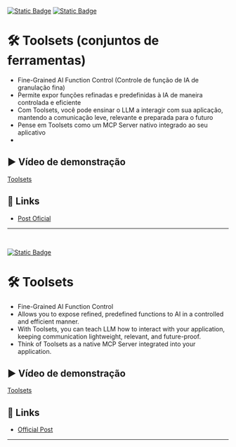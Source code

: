 [![Static Badge](https://img.shields.io/badge/Portugu%C3%AAs-(ptBR)-green)](https://github.com/Code4Delphi/ia-na-pratica/tree/master/Samples/Toolsets#%EF%B8%8F-toolsets-conjuntos-de-ferramentas)
[![Static Badge](https://img.shields.io/badge/English-(en)-red)](https://github.com/Code4Delphi/ia-na-pratica/tree/master/Samples/Toolsets#%EF%B8%8F-toolsets)

# 🛠️ Toolsets (conjuntos de ferramentas)
- Fine-Grained AI Function Control (Controle de função de IA de granulação fina)
- Permite expor funções refinadas e predefinidas à IA de maneira controlada e eficiente
- Com Toolsets, você pode ensinar o LLM a interagir com sua aplicação, mantendo a comunicação leve, relevante e preparada para o futuro
- Pense em Toolsets como um MCP Server nativo integrado ao seu aplicativo
- 

## ▶️ Vídeo de demonstração
[Toolsets](https://www.youtube.com/watch?v=Ywd3OzgETyw&list=PLLHSz4dOnnN237tIxJI10E5cy1dgXJxgP)

## 🔗 Links
- [Post Oficial](https://www.tmssoftware.com/site/blog.asp?post=2382)

---

<br/>

[![Static Badge](https://img.shields.io/badge/English-(en)-red)](https://github.com/Code4Delphi/ia-na-pratica/tree/master/Samples/Toolsets#%EF%B8%8F-toolsets)
# 🛠️ Toolsets
- Fine-Grained AI Function Control
- Allows you to expose refined, predefined functions to AI in a controlled and efficient manner.
- With Toolsets, you can teach LLM how to interact with your application, keeping communication lightweight, relevant, and future-proof.
- Think of Toolsets as a native MCP Server integrated into your application.

## ▶️ Vídeo de demonstração
[Toolsets](https://www.youtube.com/watch?v=Ywd3OzgETyw&list=PLLHSz4dOnnN237tIxJI10E5cy1dgXJxgP)

## 🔗 Links
- [Official Post](https://www.tmssoftware.com/site/blog.asp?post=2382)

---
